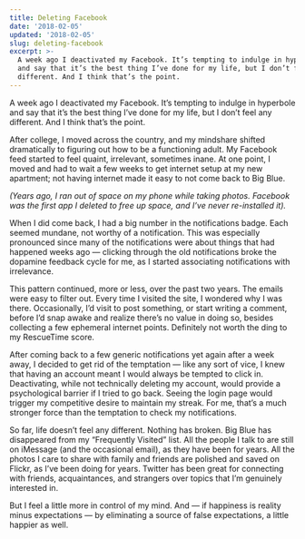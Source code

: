 ```yaml
---
title: Deleting Facebook
date: '2018-02-05'
updated: '2018-02-05'
slug: deleting-facebook
excerpt: >-
  A week ago I deactivated my Facebook. It’s tempting to indulge in hyperbole
  and say that it’s the best thing I’ve done for my life, but I don’t feel any
  different. And I think that’s the point.
---
```



A week ago I deactivated my Facebook. It’s tempting to indulge in hyperbole and say that it’s the best thing I’ve done for my life, but I don’t feel any different. And I think that’s the point.

After college, I moved across the country, and my mindshare shifted dramatically to figuring out how to be a functioning adult. My Facebook feed started to feel quaint, irrelevant, sometimes inane. At one point, I moved and had to wait a few weeks to get internet setup at my new apartment; not having internet made it easy to not come back to Big Blue.

_(Years ago, I ran out of space on my phone while taking photos. Facebook was the first app I deleted to free up space, and I’ve never re-installed it)._

When I did come back, I had a big number in the notifications badge. Each seemed mundane, not worthy of a notification. This was especially pronounced since many of the notifications were about things that had happened weeks ago — clicking through the old notifications broke the dopamine feedback cycle for me, as I started associating notifications with irrelevance.

This pattern continued, more or less, over the past two years. The emails were easy to filter out. Every time I visited the site, I wondered why I was there. Occasionally, I’d visit to post something, or start writing a comment, before I’d snap awake and realize there’s no value in doing so, besides collecting a few ephemeral internet points. Definitely not worth the ding to my RescueTime score.

After coming back to a few generic notifications yet again after a week away, I decided to get rid of the temptation — like any sort of vice, I knew that having an account meant I would always be tempted to click in. Deactivating, while not technically deleting my account, would provide a psychological barrier if I tried to go back. Seeing the login page would trigger my competitive desire to maintain my streak. For me, that’s a much stronger force than the temptation to check my notifications.

So far, life doesn’t feel any different. Nothing has broken. Big Blue has disappeared from my “Frequently Visited” list. All the people I talk to are still on iMessage (and the occasional email), as they have been for years. All the photos I care to share with family and friends are polished and saved on Flickr, as I’ve been doing for years. Twitter has been great for connecting with friends, acquaintances, and strangers over topics that I’m genuinely interested in.

But I feel a little more in control of my mind. And — if happiness is reality minus expectations — by eliminating a source of false expectations, a little happier as well.